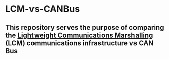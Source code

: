 # LCM-vs-CANBus

## This repository serves the purpose of comparing the [Lightweight Communications Marshalling](https://github.com/lcm-proj/lcm) (LCM) communications infrastructure vs CAN Bus
